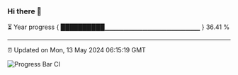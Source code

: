 ### Hi there 👋

⏳ Year progress { ██████████▁▁▁▁▁▁▁▁▁▁▁▁▁▁▁▁▁▁▁▁ } 36.41 %

---

⏰ Updated on Mon, 13 May 2024 06:15:19 GMT

![Progress Bar CI](https://github.com/liununu/liununu/workflows/Progress%20Bar%20CI/badge.svg)
